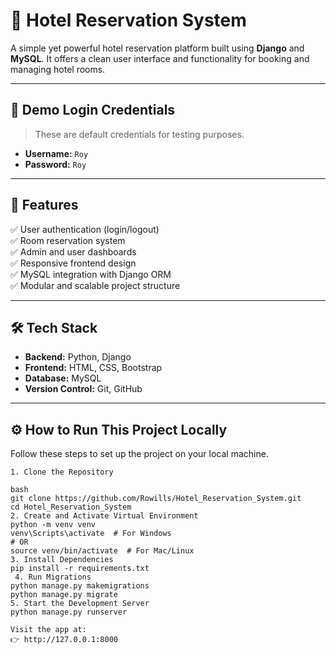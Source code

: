 # 🏨 Hotel Reservation System

A simple yet powerful hotel reservation platform built using **Django** and **MySQL**. It offers a clean user interface and functionality for booking and managing hotel rooms.

---

## 🔐 Demo Login Credentials

> These are default credentials for testing purposes.

- **Username:** `Roy`  
- **Password:** `Roy`

---

## 🚀 Features

✅ User authentication (login/logout)  
✅ Room reservation system  
✅ Admin and user dashboards  
✅ Responsive frontend design  
✅ MySQL integration with Django ORM  
✅ Modular and scalable project structure

---

## 🛠️ Tech Stack

- **Backend:** Python, Django  
- **Frontend:** HTML, CSS, Bootstrap  
- **Database:** MySQL  
- **Version Control:** Git, GitHub

---

## ⚙️ How to Run This Project Locally

Follow these steps to set up the project on your local machine.
```
1. Clone the Repository

bash
git clone https://github.com/Rowills/Hotel_Reservation_System.git
cd Hotel_Reservation_System
2. Create and Activate Virtual Environment
python -m venv venv
venv\Scripts\activate  # For Windows
# OR
source venv/bin/activate  # For Mac/Linux
3. Install Dependencies
pip install -r requirements.txt
 4. Run Migrations
python manage.py makemigrations
python manage.py migrate
5. Start the Development Server
python manage.py runserver

Visit the app at:
👉 http://127.0.0.1:8000

